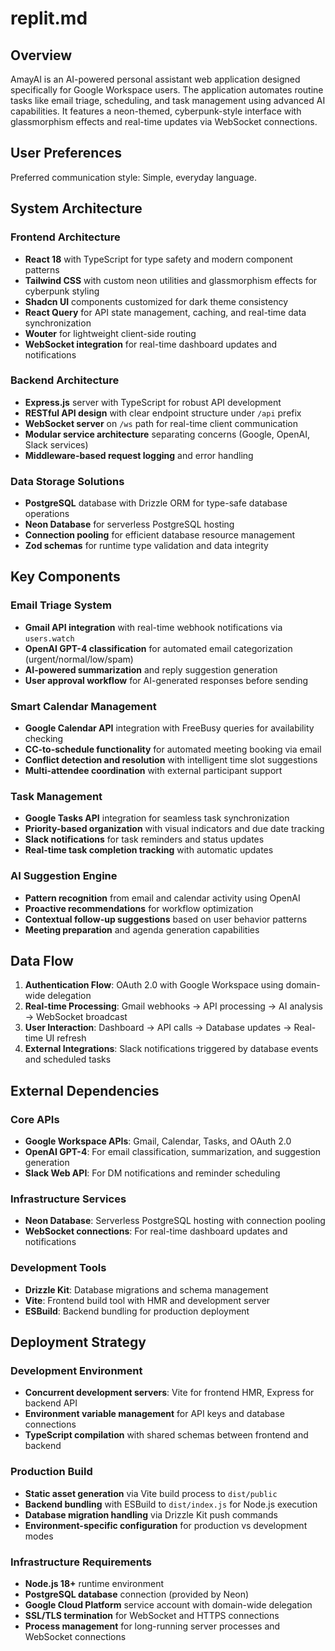 # replit.md

## Overview

AmayAI is an AI-powered personal assistant web application designed specifically for Google Workspace users. The application automates routine tasks like email triage, scheduling, and task management using advanced AI capabilities. It features a neon-themed, cyberpunk-style interface with glassmorphism effects and real-time updates via WebSocket connections.

## User Preferences

Preferred communication style: Simple, everyday language.

## System Architecture

### Frontend Architecture
- **React 18** with TypeScript for type safety and modern component patterns
- **Tailwind CSS** with custom neon utilities and glassmorphism effects for cyberpunk styling
- **Shadcn UI** components customized for dark theme consistency
- **React Query** for API state management, caching, and real-time data synchronization
- **Wouter** for lightweight client-side routing
- **WebSocket integration** for real-time dashboard updates and notifications

### Backend Architecture
- **Express.js** server with TypeScript for robust API development
- **RESTful API design** with clear endpoint structure under `/api` prefix
- **WebSocket server** on `/ws` path for real-time client communication
- **Modular service architecture** separating concerns (Google, OpenAI, Slack services)
- **Middleware-based request logging** and error handling

### Data Storage Solutions
- **PostgreSQL** database with Drizzle ORM for type-safe database operations
- **Neon Database** for serverless PostgreSQL hosting
- **Connection pooling** for efficient database resource management
- **Zod schemas** for runtime type validation and data integrity

## Key Components

### Email Triage System
- **Gmail API integration** with real-time webhook notifications via `users.watch`
- **OpenAI GPT-4 classification** for automated email categorization (urgent/normal/low/spam)
- **AI-powered summarization** and reply suggestion generation
- **User approval workflow** for AI-generated responses before sending

### Smart Calendar Management
- **Google Calendar API** integration with FreeBusy queries for availability checking
- **CC-to-schedule functionality** for automated meeting booking via email
- **Conflict detection and resolution** with intelligent time slot suggestions
- **Multi-attendee coordination** with external participant support

### Task Management
- **Google Tasks API** integration for seamless task synchronization
- **Priority-based organization** with visual indicators and due date tracking
- **Slack notifications** for task reminders and status updates
- **Real-time task completion tracking** with automatic updates

### AI Suggestion Engine
- **Pattern recognition** from email and calendar activity using OpenAI
- **Proactive recommendations** for workflow optimization
- **Contextual follow-up suggestions** based on user behavior patterns
- **Meeting preparation** and agenda generation capabilities

## Data Flow

1. **Authentication Flow**: OAuth 2.0 with Google Workspace using domain-wide delegation
2. **Real-time Processing**: Gmail webhooks → API processing → AI analysis → WebSocket broadcast
3. **User Interaction**: Dashboard → API calls → Database updates → Real-time UI refresh
4. **External Integrations**: Slack notifications triggered by database events and scheduled tasks

## External Dependencies

### Core APIs
- **Google Workspace APIs**: Gmail, Calendar, Tasks, and OAuth 2.0
- **OpenAI GPT-4**: For email classification, summarization, and suggestion generation
- **Slack Web API**: For DM notifications and reminder scheduling

### Infrastructure Services
- **Neon Database**: Serverless PostgreSQL hosting with connection pooling
- **WebSocket connections**: For real-time dashboard updates and notifications

### Development Tools
- **Drizzle Kit**: Database migrations and schema management
- **Vite**: Frontend build tool with HMR and development server
- **ESBuild**: Backend bundling for production deployment

## Deployment Strategy

### Development Environment
- **Concurrent development servers**: Vite for frontend HMR, Express for backend API
- **Environment variable management** for API keys and database connections
- **TypeScript compilation** with shared schemas between frontend and backend

### Production Build
- **Static asset generation** via Vite build process to `dist/public`
- **Backend bundling** with ESBuild to `dist/index.js` for Node.js execution
- **Database migration handling** via Drizzle Kit push commands
- **Environment-specific configuration** for production vs development modes

### Infrastructure Requirements
- **Node.js 18+** runtime environment
- **PostgreSQL database** connection (provided by Neon)
- **Google Cloud Platform** service account with domain-wide delegation
- **SSL/TLS termination** for WebSocket and HTTPS connections
- **Process management** for long-running server processes and WebSocket connections